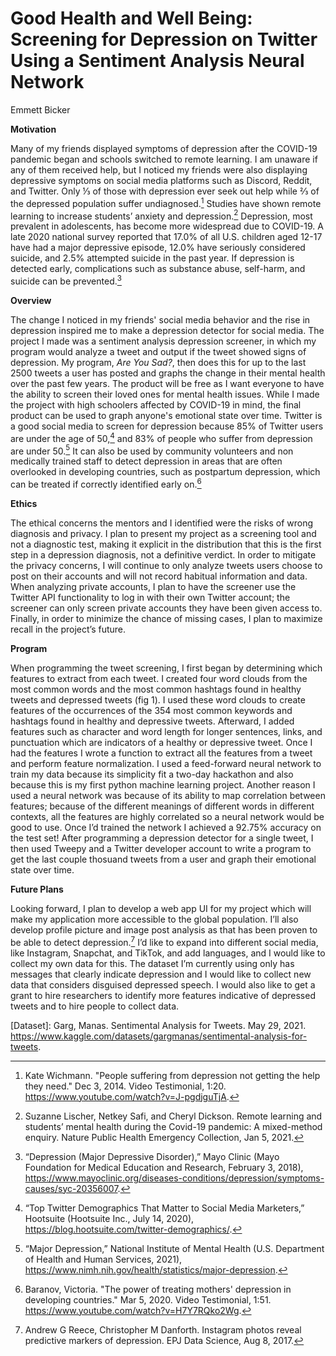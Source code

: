 # Good Health and Well Being: Screening for Depression on Twitter Using a Sentiment Analysis Neural Network

 Emmett Bicker


**Motivation**

Many of my friends displayed symptoms of depression after the COVID-19 pandemic began and schools switched to remote learning. I am unaware if any of them received help, but I noticed my friends were also displaying depressive symptoms on social media platforms such as Discord, Reddit, and Twitter. Only ⅓ of those with depression ever seek out help while ⅔ of the depressed population suffer undiagnosed.[^1] Studies have shown remote learning to increase students’ anxiety and depression.[^2] Depression, most prevalent in adolescents, has become more widespread due to COVID-19. A late 2020 national survey reported that 17.0% of all U.S. children aged 12-17 have had a major depressive episode, 12.0% have seriously considered suicide, and 2.5% attempted suicide in the past year. If depression is detected early, complications such as substance abuse, self-harm, and suicide can be prevented.[^3]

**Overview**

The change I noticed in my friends' social media behavior and the rise in depression inspired me to make a depression detector for social media. The project I made was a sentiment analysis depression screener, in which my program would analyze a tweet and output if the tweet showed signs of depression. My program, *Are You Sad?*, then does this for up to the last 2500 tweets a user has posted and graphs the change in their mental health over the past few years. The product will be free as I want everyone to have the ability to screen their loved ones for mental health issues. While I made the project with high schoolers affected by COVID-19 in mind, the final product can be used to graph anyone's emotional state over time. Twitter is a good social media to screen for depression because 85% of Twitter users are under the age of 50,[^4] and 83% of people who suffer from depression are under 50.[^5] It can also be used by community volunteers and non medically trained staff to detect depression in areas that are often overlooked in developing countries, such as postpartum depression, which can be treated if correctly identified early on.[^6]

**Ethics**

The ethical concerns the mentors and I identified were the risks of wrong diagnosis and privacy. I plan to present my project as a screening tool and not a diagnostic test, making it explicit in the distribution that this is the first step in a depression diagnosis, not a definitive verdict. In order to mitigate the privacy concerns, I will continue to only analyze tweets users choose to post on their accounts and will not record habitual information and data. When analyzing private accounts, I plan to have the screener use the Twitter API functionality to log in with their own Twitter account; the screener can only screen private accounts they have been given access to. Finally, in order to minimize the chance of missing cases, I plan to maximize recall in the project’s future.

**Program**

When programming the tweet screening, I first began by determining which features to extract from each tweet. I created four word clouds from the most common words and the most common hashtags found in healthy tweets and depressed tweets (fig 1). I used these word clouds to create features of the occurrences of the 354 most common keywords and hashtags found in healthy and depressive tweets. Afterward, I added features such as character and word length for longer sentences, links, and punctuation which are indicators of a healthy or depressive tweet. Once I had the features I wrote a function to extract all the features from a tweet and perform feature normalization.
    I used a feed-forward neural network to train my data because its simplicity fit a two-day hackathon and also because this is my first python machine learning project. Another reason I used a neural network was because of its ability to map correlation between features; because of the different meanings of different words in different contexts, all the features are highly correlated so a neural network would be good to use. Once I’d trained the network I achieved a 92.75% accuracy on the test set! After programming a depression detector for a single tweet, I then used Tweepy and a Twitter developer account to write a program to get the last couple thosuand tweets from a user and graph their emotional state over time.
  
**Future Plans**

Looking forward, I plan to develop a web app UI for my project which will make my application more accessible to the global population. I’ll also develop profile picture and image post analysis as that has been proven to be able to detect depression.[^7] I’d like to expand into different social media, like Instagram, Snapchat, and TikTok, and add languages, and I would like to collect my own data for this. The dataset I’m currently using only has messages that clearly indicate depression and I would like to collect new data that considers disguised depressed speech. I would also like to get a grant to hire researchers to identify more features indicative of depressed tweets and to hire people to collect data.

[^1]: Kate Wichmann. "People suffering from depression not getting the help they need." Dec 3, 2014. Video Testimonial, 1:20. https://www.youtube.com/watch?v=J-pgdjguTjA. 

[^2]: Suzanne Lischer, Netkey Safi, and Cheryl Dickson. Remote learning and students’ mental health during the Covid-19 pandemic: A mixed-method enquiry. Nature Public Health Emergency Collection, Jan 5, 2021.

[^3]:“Depression (Major Depressive Disorder),” Mayo Clinic (Mayo Foundation for Medical Education and Research, February 3, 2018), https://www.mayoclinic.org/diseases-conditions/depression/symptoms-causes/syc-20356007. 

[^4]: “Top Twitter Demographics That Matter to Social Media Marketers,” Hootsuite (Hootsuite Inc., July 14, 2020), https://blog.hootsuite.com/twitter-demographics/. 

[^5]: “Major Depression,” National Institute of Mental Health (U.S. Department of Health and Human Services, 2021), https://www.nimh.nih.gov/health/statistics/major-depression. 

[^6]: Baranov, Victoria. "The power of treating mothers' depression in developing countries." Mar 5, 2020. Video Testimonial, 1:51. https://www.youtube.com/watch?v=H7Y7RQko2Wg. 

[^7]: Andrew G Reece, Christopher M Danforth. Instagram photos reveal predictive markers of depression. EPJ Data Science, Aug 8, 2017.

[Dataset]: Garg, Manas. Sentimental Analysis for Tweets. May 29, 2021. https://www.kaggle.com/datasets/gargmanas/sentimental-analysis-for-tweets. 

